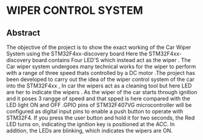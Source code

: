 # WIPER CONTROL SYSTEM

## Abstract

The objective of the project is to show the exact working of the Car Wiper System using the STM32F4xx-discovery board Here the STM32F4xx-discovery board contains Four LED'S which instead act as the wiper . The Car wiper system undergoes many technical works for the wiper to perform with a range of three speed thats controlled by a DC motor .The project has been developed to carry out the idea of the wiper control system of the car into the STM32F4xx , In car the wipers act as a cleaning tool but here LED are her to indicate the wipers . As the wiper of the car starts through ignition and it poses 3 rangge of speed and that spped is here compared with the LED light ON and OFF .GPIO pins of STM32F407VG microcontroller will be configured as digital input pins to enable a push button to operate with STM32F4. If you press the user button and hold it for two seconds, the Red LED turns on, indicating the ignition key is positioned at the ACC. In addition, the LEDs are blinking, which indicates the wipers are ON.
